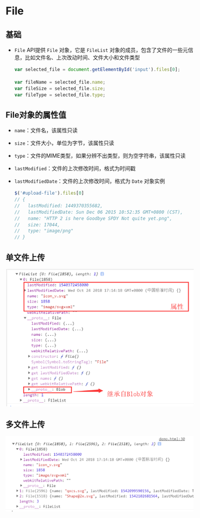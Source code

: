 # File

## 基础

+ `File` API提供 `File` 对象，它是 `FileList` 对象的成员，包含了文件的一些元信息，比如文件名、上次改动时间、文件大小和文件类型

  ```js
  var selected_file = document.getElementById('input').files[0];

  var fileName = selected_file.name;
  var fileSize = selected_file.size;
  var fileType = selected_file.type;
  ```

## File对象的属性值

+ `name`：文件名，该属性只读

+ `size`：文件大小，单位为字节，该属性只读

+ `type`：文件的MIME类型，如果分辨不出类型，则为空字符串，该属性只读

+ `lastModified`：文件的上次修改时间，格式为时间戳

+ `lastModifiedDate`：文件的上次修改时间，格式为 `Date` 对象实例

  ```js
  $('#upload-file').files[0]
  // {
  //   lastModified: 1449370355682,
  //   lastModifiedDate: Sun Dec 06 2015 10:52:35 GMT+0800 (CST),
  //   name: "HTTP 2 is here Goodbye SPDY Not quite yet.png",
  //   size: 17044,
  //   type: "image/png"
  // }
  ```

## 单文件上传

![单文件上传](image/单文件上传.png)

## 多文件上传

![多文件上传](image/多文件上传.png)
